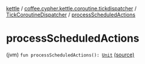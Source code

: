 [kettle](../../index.md) / [coffee.cypher.kettle.coroutine.tickdispatcher](../index.md) / [TickCoroutineDispatcher](index.md) / [processScheduledActions](./process-scheduled-actions.md)

# processScheduledActions

(jvm) `fun processScheduledActions(): `[`Unit`](https://kotlinlang.org/api/latest/jvm/stdlib/kotlin/-unit/index.html) [(source)](https://github.com/Cypher121/kettle/blob/master/src/main/kotlin/coffee/cypher/kettle/coroutine/tickdispatcher/TickCoroutineDispatcher.kt#L39)